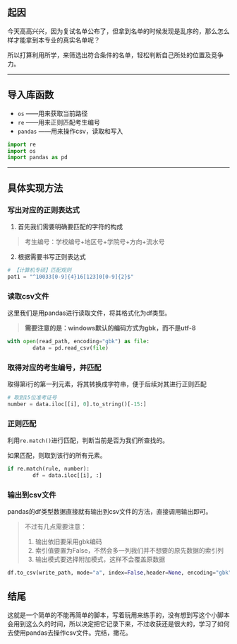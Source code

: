 ## 起因

今天高高兴兴，因为复试名单公布了，但拿到名单的时候发现是乱序的，那么怎么样才能拿到本专业的真实名单呢？

所以打算利用所学，来筛选出符合条件的名单，轻松判断自己所处的位置及竞争力。



<hr>

## 导入库函数


- `os`  ——用来获取当前路径
- `re`  ——用来正则匹配考生编号
- `pandas` ——用来操作csv，读取和写入

```python
import re
import os
import pandas as pd
```



<hr>


## 具体实现方法

### 写出对应的正则表达式

1. 首先我们需要明确要匹配的字符的构成

> 考生编号：学校编号+地区号+学院号+方向+流水号

2. 根据需要书写正则表达式

```py
# 【计算机专硕】匹配规则
pat1 = "^10033[0-9]{4}16[123]0[0-9]{2}$"
```

### 读取csv文件

这里我们是用pandas进行读取文件，将其格式化为df类型。

> **需要注意的是：windows默认的编码方式为gbk，而不是utf-8**

```py
with open(read_path, encoding="gbk") as file:
        data = pd.read_csv(file)
```

### 取得对应的考生编号，并匹配

取得第i行的第一列元素，将其转换成字符串，便于后续对其进行正则匹配

```python
# 取到15位准考证号
number = data.iloc[[i], 0].to_string()[-15:]
```

### 正则匹配

利用`re.match()`进行匹配，判断当前是否为我们所查找的。

如果匹配，则取到该行的所有元素。

```python
if re.match(rule, number):
		df = data.iloc[[i], :]
```

### 输出到csv文件

pandas的df类型数据直接就有输出到csv文件的方法，直接调用输出即可。

> 不过有几点需要注意：
>
> 1. 输出依旧要采用gbk编码
> 2. 索引值要置为False，不然会多一列我们并不想要的原先数据的索引列
> 3. 输出模式要选择附加模式，这样不会覆盖原数据

```python
df.to_csv(write_path, mode="a", index=False,header=None, encoding="gbk")
```

## 结尾

这就是一个简单的不能再简单的脚本，写着玩用来练手的，没有想到写这个小脚本会用到这么久的时间，所以决定把它记录下来，不过收获还是很大的，学习了如何去使用pandas去操作csv文件。完结，撒花。